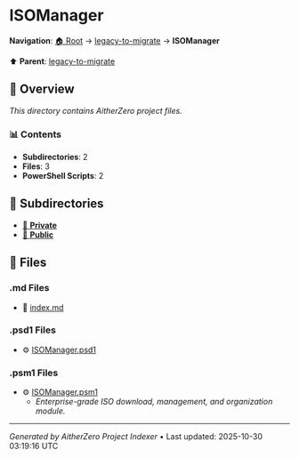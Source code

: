 # ISOManager

**Navigation**: [🏠 Root](../../index.md) → [legacy-to-migrate](../index.md) → **ISOManager**

⬆️ **Parent**: [legacy-to-migrate](../index.md)

## 📖 Overview

*This directory contains AitherZero project files.*

### 📊 Contents

- **Subdirectories**: 2
- **Files**: 3
- **PowerShell Scripts**: 2

## 📁 Subdirectories

- [📂 **Private**](./Private/index.md)
- [📂 **Public**](./Public/index.md)

## 📄 Files

### .md Files

- 📝 [index.md](./index.md)

### .psd1 Files

- ⚙️ [ISOManager.psd1](./ISOManager.psd1)

### .psm1 Files

- ⚙️ [ISOManager.psm1](./ISOManager.psm1)
  - *Enterprise-grade ISO download, management, and organization module.*

---

*Generated by AitherZero Project Indexer* • Last updated: 2025-10-30 03:19:16 UTC

